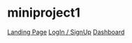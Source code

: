# miniproject1

[Landing Page](https://michellegibbons15.github.io/miniproject1/landingpage/index.html)
[LogIn / SignUp](https://michellegibbons15.github.io/miniproject1/login/index.html)
[Dashboard](https://michellegibbons15.github.io/miniproject1/dashboard/index.html)
